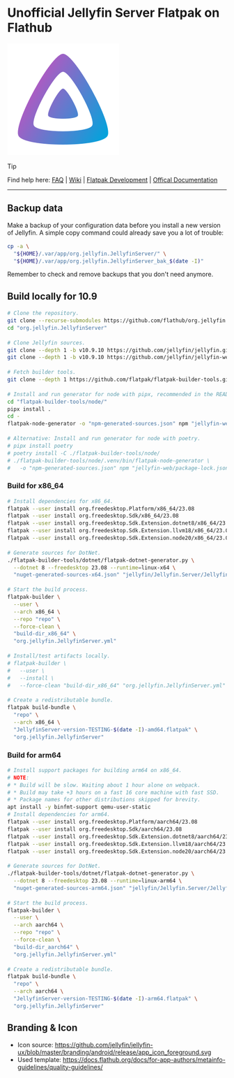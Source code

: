 # Unofficial Jellyfin Server Flatpak on Flathub

![](https://github.com/flathub/org.jellyfin.JellyfinServer/blob/master/branding/org.jellyfin.JellyfinServer.svg)

> [!TIP]
> Find help here:
> [FAQ](https://github.com/flathub/org.jellyfin.JellyfinServer/wiki/FAQ-%E2%80%94-Frequently-Asked-Questions)
> |
> [Wiki](https://github.com/flathub/org.jellyfin.JellyfinServer/wiki)
> |
> [Flatpak Development](https://github.com/flathub/org.jellyfin.JellyfinServer/wiki/Development:-How-build-the-Flatpak-on-your-workstation%3F)
> |
> [Offical Documentation](https://jellyfin.org/docs/)

---

## Backup data

Make a backup of your configuration data before you install a new version of
Jellyfin. A simple copy command could already save you a lot of trouble:

```bash
cp -a \
  "${HOME}/.var/app/org.jellyfin.JellyfinServer/" \
  "${HOME}/.var/app/org.jellyfin.JellyfinServer_bak_$(date -I)"
```

Remember to check and remove backups that you don't need anymore.

## Build locally for 10.9

```bash
# Clone the repository.
git clone --recurse-submodules https://github.com/flathub/org.jellyfin.JellyfinServer
cd "org.jellyfin.JellyfinServer"

# Clone Jellyfin sources.
git clone --depth 1 -b v10.9.10 https://github.com/jellyfin/jellyfin.git
git clone --depth 1 -b v10.9.10 https://github.com/jellyfin/jellyfin-web.git

# Fetch builder tools.
git clone --depth 1 https://github.com/flatpak/flatpak-builder-tools.git

# Install and run generator for node with pipx, recommended in the README.
cd "flatpak-builder-tools/node/"
pipx install .
cd -
flatpak-node-generator -o "npm-generated-sources.json" npm "jellyfin-web/package-lock.json"

# Alternative: Install and run generator for node with poetry.
# pipx install poetry
# poetry install -C ./flatpak-builder-tools/node/
# ./flatpak-builder-tools/node/.venv/bin/flatpak-node-generator \
#   -o "npm-generated-sources.json" npm "jellyfin-web/package-lock.json"
```

### Build for x86_64

```bash
# Install dependencies for x86_64.
flatpak --user install org.freedesktop.Platform/x86_64/23.08
flatpak --user install org.freedesktop.Sdk/x86_64/23.08
flatpak --user install org.freedesktop.Sdk.Extension.dotnet8/x86_64/23.08
flatpak --user install org.freedesktop.Sdk.Extension.llvm18/x86_64/23.08
flatpak --user install org.freedesktop.Sdk.Extension.node20/x86_64/23.08

# Generate sources for DotNet.
./flatpak-builder-tools/dotnet/flatpak-dotnet-generator.py \
  --dotnet 8 --freedesktop 23.08 --runtime=linux-x64 \
  "nuget-generated-sources-x64.json" "jellyfin/Jellyfin.Server/Jellyfin.Server.csproj"

# Start the build process.
flatpak-builder \
  --user \
  --arch x86_64 \
  --repo "repo" \
  --force-clean \
  "build-dir_x86_64" \
  "org.jellyfin.JellyfinServer.yml"

# Install/test artifacts locally.
# flatpak-builder \
#   --user \
#   --install \
#   --force-clean "build-dir_x86_64" "org.jellyfin.JellyfinServer.yml"

# Create a redistributable bundle.
flatpak build-bundle \
  "repo" \
  --arch x86_64 \
  "JellyfinServer-version-TESTING-$(date -I)-amd64.flatpak" \
  "org.jellyfin.JellyfinServer"
```

### Build for arm64

```bash
# Install support packages for building arm64 on x86_64.
# NOTE:
# * Build will be slow. Waiting about 1 hour alone on webpack.
# * Build may take +3 hours on a fast 16 core machine with fast SSD.
# * Package names for other distributions skipped for brevity.
apt install -y binfmt-support qemu-user-static
# Install dependencies for arm64.
flatpak --user install org.freedesktop.Platform/aarch64/23.08
flatpak --user install org.freedesktop.Sdk/aarch64/23.08
flatpak --user install org.freedesktop.Sdk.Extension.dotnet8/aarch64/23.08
flatpak --user install org.freedesktop.Sdk.Extension.llvm18/aarch64/23.08
flatpak --user install org.freedesktop.Sdk.Extension.node20/aarch64/23.08

# Generate sources for DotNet.
./flatpak-builder-tools/dotnet/flatpak-dotnet-generator.py \
  --dotnet 8 --freedesktop 23.08 --runtime=linux-arm64 \
  "nuget-generated-sources-arm64.json" "jellyfin/Jellyfin.Server/Jellyfin.Server.csproj"

# Start the build process.
flatpak-builder \
  --user \
  --arch aarch64 \
  --repo "repo" \
  --force-clean \
  "build-dir_aarch64" \
  "org.jellyfin.JellyfinServer.yml"

# Create a redistributable bundle.
flatpak build-bundle \
  "repo" \
  --arch aarch64 \
  "JellyfinServer-version-TESTING-$(date -I)-arm64.flatpak" \
  "org.jellyfin.JellyfinServer"
```

## Branding & Icon

* Icon source: https://github.com/jellyfin/jellyfin-ux/blob/master/branding/android/release/app_icon_foreground.svg
* Used template: https://docs.flathub.org/docs/for-app-authors/metainfo-guidelines/quality-guidelines/

